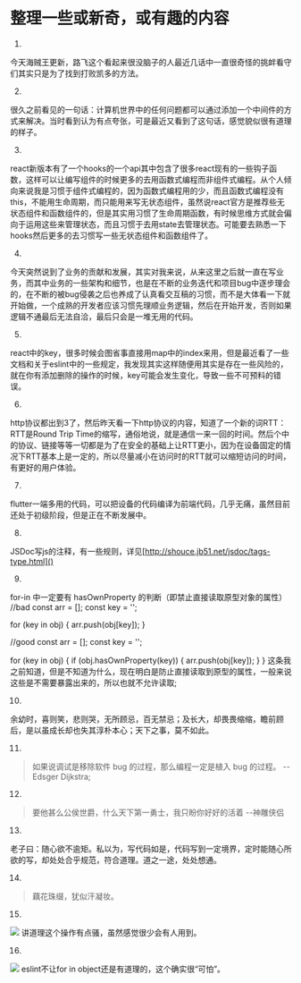 # 整理一些或新奇，或有趣的内容

1. 
今天海贼王更新，路飞这个看起来很没脑子的人最近几话中一直很奇怪的挑衅看守们其实只是为了找到打败凯多的方法。

2. 
很久之前看见的一句话：计算机世界中的任何问题都可以通过添加一个中间件的方式来解决。当时看到认为有点夸张，可是最近又看到了这句话，感觉貌似很有道理的样子。

3. 
react新版本有了一个hooks的一个api其中包含了很多react现有的一些钩子函数，这样可以让编写组件的时候更多的去用函数式编程而非组件式编程。从个人倾向来说我是习惯于组件式编程的，因为函数式编程用的少，而且函数式编程没有this，不能用生命周期，而只能用来写无状态组件，虽然说react官方是推荐些无状态组件和函数组件的，但是其实用习惯了生命周期函数，有时候思维方式就会偏向于运用这些来管理状态，而且习惯于去用state去管理状态。可能要去熟悉一下hooks然后更多的去习惯写一些无状态组件和函数组件了。

4. 
今天突然说到了业务的贡献和发展，其实对我来说，从来这里之后就一直在写业务，而其中业务的一些架构和细节，也是在不断的业务迭代和项目bug中逐步理会的，在不断的被bug侵袭之后也养成了认真看交互稿的习惯，而不是大体看一下就开始做，一个成熟的开发者应该习惯先理顺业务逻辑，然后在开始开发，否则如果逻辑不通最后无法自洽，最后只会是一堆无用的代码。

5. 
react中的key，很多时候会图省事直接用map中的index来用，但是最近看了一些文档和关于eslint中的一些规定，我发现其实这样随便用其实是存在一些风险的，就在你有添加删除的操作的时候，key可能会发生变化，导致一些不可预料的错误。

6. 
http协议都出到3了，然后昨天看一下http协议的内容，知道了一个新的词RTT：RTT是Round Trip Time的缩写，通俗地说，就是通信一来一回的时间。然后个中的协议、链接等等一切都是为了在安全的基础上让RTT更小，因为在设备固定的情况下RTT基本上是一定的，所以尽量减小在访问时的RTT就可以缩短访问的时间，有更好的用户体验。

7. 
flutter一端多用的代码，可以把设备的代码编译为前端代码，几乎无痛，虽然目前还处于初级阶段，但是正在不断发展中。

8. 
JSDoc写js的注释，有一些规则，详见[http://shouce.jb51.net/jsdoc/tags-type.html]()

9. 
for-in 中一定要有 hasOwnProperty 的判断（即禁止直接读取原型对象的属性）
//bad
const arr = [];
const key = '';

for (key in obj) {
arr.push(obj[key]);
}

//good
const arr = [];
const key = '';

for (key in obj) {
if (obj.hasOwnProperty(key)) {
arr.push(obj[key]);
}
}
这条我之前知道，但是不知道为什么，现在明白是防止直接读取到原型的属性，一般来说这些是不需要暴露出来的，所以也就不允许读取;

10. 
余幼时，喜则笑，悲则哭，无所顾忌，百无禁忌；及长大，却畏畏缩缩，瞻前顾后，是以虽成长却也失其淳朴本心；天下之事，莫不如此。

11. 
> 如果说调试是移除软件 bug 的过程，那么编程一定是植入 bug 的过程。
> --Edsger Dijkstra;

12. 

> 要他甚么公侯世爵，什么天下第一勇士，我只盼你好好的活着
> --神雕侠侣

13. 
老子曰：随心欲不逾矩。私以为，写代码如是，代码写到一定境界，定时能随心所欲的写，却处处合乎规范，符合道理。道之一途，处处想通。

14. 
> 藕花珠缀，犹似汗凝妆。

15. 
![](https://cdn.nlark.com/yuque/0/2019/png/411464/1566457135237-d549762b-b521-4224-bd40-c5f0f21b7025.png#align=left&display=inline&height=236&originHeight=236&originWidth=490&size=0&status=done&width=490)
讲道理这个操作有点骚，虽然感觉很少会有人用到。

16. 
![](https://cdn.nlark.com/yuque/0/2019/png/411464/1566457135222-bf9da413-92cd-457e-91c7-94620bbed05e.png#align=left&display=inline&height=818&originHeight=818&originWidth=804&size=0&status=done&width=804)
eslint不让for in object还是有道理的，这个确实很“可怕”。